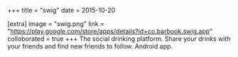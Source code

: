 +++
title = "swig"
date = 2015-10-20

[extra]
image = "swig.png"
link = "https://play.google.com/store/apps/details?id=co.barbook.swig.app"
colloborated = true
+++
The social drinking platform. Share your drinks with your friends and find new friends to follow. Android app.
